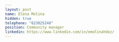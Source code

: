 ```yaml
---
layout: post
name: Elena Molina
hidden: true
telephone: "623025248"
position: Community manager
linkedin: https://www.linkedin.com/in/emolinahdez/
---
```

